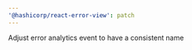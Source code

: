 ```yaml
---
'@hashicorp/react-error-view': patch
---
```


Adjust error analytics event to have a consistent name

